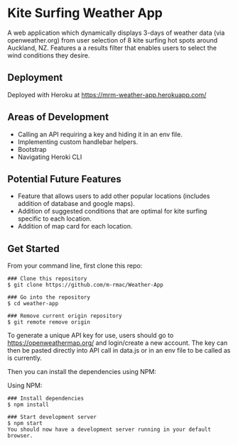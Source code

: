 # Kite Surfing Weather App

A web application which dynamically displays 3-days of weather data (via openweather.org) from user selection of 8 kite surfing hot spots around Auckland, NZ. Features a a results filter that enables users to select the wind conditions they desire. 

## Deployment 

Deployed with Heroku at https://mrm-weather-app.herokuapp.com/

## Areas of Development

- Calling an API requiring a key and hiding it in an env file. 
- Implementing custom handlebar helpers.
- Bootstrap
- Navigating Heroki CLI


## Potential Future Features 

- Feature that allows users to add other popular locations (includes addition of database and google maps).
- Addition of suggested conditions that are optimal for kite surfing specific to each location.
- Addition of map card for each location. 


## Get Started

From your command line, first clone this repo:

```
### Clone this repository
$ git clone https://github.com/m-rmac/Weather-App

### Go into the repository
$ cd weather-app

### Remove current origin repository
$ git remote remove origin
```

To generate a unique API key for use, users should go to https://openweathermap.org/ and login/create a new account. The key can then be pasted directly into API call in data.js or in an env file to be called as is currently. 

Then you can install the dependencies using NPM:

Using NPM:
```
### Install dependencies
$ npm install

### Start development server
$ npm start
You should now have a development server running in your default browser.
```
